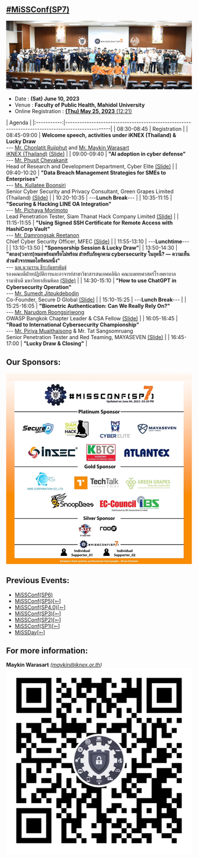 ## [#MiSSConf(SP7)](https://missconf.github.io/SP7)

[![](/SP7/img/Final.jpg "MiSSConf(SP7)")](https://www.facebook.com/photo/?fbid=246729304655799)

+ Date : **(Sat) June 10, 2023**
+ Venue : **Faculty of Public Health, Mahidol University**
+ Online Registration : [**(Thu) May 25, 2023** (12:21)](https://www.techtalkthai.com/missconfsp7-registration/)

|      Agenda       																							|
|:-----------:|-------------------------------------------------------------------------------------------------|
| 08:30-08:45 | Registration |
| 08:45-09:00 | **Welcome speech, activities under iKNEX (Thailand) & Lucky Draw** <br>--- [Mr. Chonlatit Rujiphut](https://www.facebook.com/LuxFerrer7Sins) and [Mr. Maykin Warasart](https://mayk.in/) <br>[iKNEX (Thailand)](https://iknex.or.th) [(Slide)](#) |
| 09:00-09:40 | **"AI adoption in cyber defense"** <br>--- [Mr. Phusit Chevakanit](https://www.linkedin.com/in/phusit-chevakanit-3195326) <br>Head of Research and Development Department, Cyber Elite [(Slide)](/SP7/Slides/CBE-AI-adoption-in-cyber-defense.pdf) |
| 09:40-10:20 | **"Data Breach Management Strategies for SMEs to Enterprises"** <br>--- [Ms. Kullatee Boonsiri](https://www.facebook.com/kullatee.boonsiri) <br>Senior Cyber Security and Privacy Consultant, Green Grapes Limited (Thailand) [(Slide)](/SP7/Slides/GG-LG-SERVICE-DATA-LEAK-STRATEGY-230608.pdf) |
| 10:20-10:35 | ---**Lunch Break**--- |
| 10:35-11:15 | **"Securing & Hacking LINE OA Integration"** <br>--- [Mr. Pichaya Morimoto](https://www.facebook.com/index.htmli) <br>Lead Penetration Tester, Siam Thanat Hack Company Limited [(Slide)](https://www.slideshare.net/pichayaa/securing-and-hacking-line-oa-integration) |
| 11:15-11:55 | **"Using Signed SSH Certificate for Remote Access with HashiCorp Vault"** <br>--- [Mr. Damrongsak Reetanon](https://www.facebook.com/damrongsak) <br>Chief Cyber Security Officer, MFEC [(Slide)](https://www.dropbox.com/s/d1bcbqqz1n5b9a9/exported-SSH_Secrets_Engine.pdf) |
| 11:55-13:10 | ---**Lunchtime**--- |
| 13:10-13:50 | **"Sponsorship Session & Lucky Draw"**|
| 13:50-14:30 | **"ตกลง(วงการ)หมอพร้อมหรือไม่พร้อม สำหรับภัยคุกคาม cybersecurity ในยุคนี้? — ความเห็นส่วนตัวจากหมอไอทีคนหนึ่ง"** <br>--- [นพ.นวนรรน ธีระอัมพรพันธุ์](https://www.facebook.com/nawanan) <br>รองคณบดีฝ่ายปฏิบัติการและอาจารย์สาขาวิชาสารสนเทศคลินิก คณะแพทยศาสตร์โรงพยาบาลรามาธิบดี มหาวิทยาลัยมหิดล [(Slide)](/SP7/Slides/%E0%B8%AB%E0%B8%A1%E0%B8%AD%E0%B8%9E%E0%B8%A3%E0%B9%89%E0%B8%AD%E0%B8%A1%E0%B8%AB%E0%B8%A3%E0%B8%B7%E0%B8%AD%E0%B9%84%E0%B8%A1%E0%B9%88.pdf) |
| 14:30-15:10 | **"How to use ChatGPT in Cybersecurity Operation"** <br>--- [Mr. Sumedt Jitpukdebodin](https://www.facebook.com/sumedt.jitpukdebodin) <br>Co-Founder, Secure D Global [(Slide)](https://drive.google.com/file/d/1Y8Mv-M-MKcMljVKYh2FeDdPFj-J1sTFd/view) |
| 15:10-15:25 | ---**Lunch Break**--- |
| 15:25-16:05 | **"Biometric Authentication: Can We Really Rely On?"** <br>--- [Mr. Narudom Roongsiriwong](https://www.facebook.com/narudomr) <br>OWASP Bangkok Chapter Leader & CSA Fellow [(Slide)](#) |
| 16:05-16:45 | **"Road to International Cybersecurity Championship"** <br>--- [Mr. Piriya Muaithaisong](https://www.facebook.com/piriya.pee) & Mr. Tat Sangsomruang <br>Senior Penetration Tester and Red Teaming, MAYASEVEN [(Slide)](#) |
| 16:45-17:00 | **"Lucky Draw & Closing"** |


## Our Sponsors:
[![](/SP7/Sponsors/Final.jpg "MiSSConf(SP7)")](https://MiSSConf.github.io)


## Previous Events:
* [MiSSConf(SP6)](https://www.techtalkthai.com/missconf-sp6-virtual-event-registration/)
* [MiSSConf(SP5)](https://www.techtalkthai.com/misscoinf-sp5-date-and-agenda-are-announced/)[[➳](https://www.facebook.com/notes/2450050635052739/)]
* [MiSSConf(SP4.0)](https://www.techtalkthai.com/missconfsp4-0-registration-will-start-in-2018-03-16/)[[➳](https://www.facebook.com/notes/1998382990191517)]
* [MiSSConf(SP3)](https://www.techtalkthai.com/missconfsp3-registration-date-is-marked-at-march-15th-2017-12-00/)[[➳](https://www.facebook.com/notes/1590473300982490)]
* [MiSSConf(SP2)](https://www.techtalkthai.com/missconfsp2-tickets-will-be-available-for-free-at-noon-of-2016-11-03/)[[➳](https://www.facebook.com/notes/1435209959842159)]
* [MiSSConf(SP1)](https://www.techtalkthai.com/introduce-to-missconfsp1-free-it-security-seminar/)[[➳](https://www.facebook.com/notes/1292590137437476)]
* [MiSSDay](https://www.techtalkthai.com/it-connect-miss-day/)[[➳](https://www.facebook.com/notes/1257877097575447)]


## For more information:
**Maykin Warasart** *(maykin@iknex.or.th)*
[![](/img/lineat-missconf-v2-640.png "Talk w/ us via LINE")](https://line.me/R/ti/p/%40missconf)
